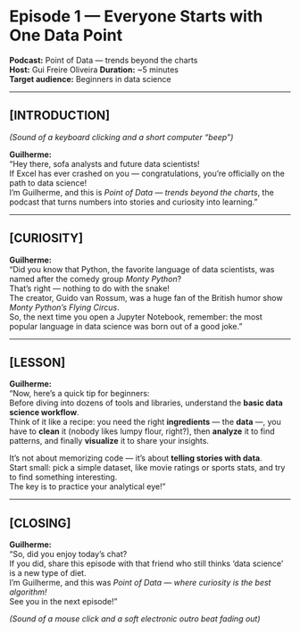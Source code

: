 # Episode 1 — Everyone Starts with One Data Point
**Podcast:** Point of Data — trends beyond the charts  
**Host:** Gui Freire Oliveira
**Duration:** ~5 minutes  
**Target audience:** Beginners in data science  

---

## [INTRODUCTION]
*(Sound of a keyboard clicking and a short computer “beep”)*  

**Guilherme:**  
“Hey there, sofa analysts and future data scientists!  
If Excel has ever crashed on you — congratulations, you’re officially on the path to data science!  
I’m Guilherme, and this is *Point of Data — trends beyond the charts*, the podcast that turns numbers into stories and curiosity into learning.”  

---

## [CURIOSITY]
**Guilherme:**  
“Did you know that Python, the favorite language of data scientists, was named after the comedy group *Monty Python*?  
That’s right — nothing to do with the snake!  
The creator, Guido van Rossum, was a huge fan of the British humor show *Monty Python’s Flying Circus*.  
So, the next time you open a Jupyter Notebook, remember: the most popular language in data science was born out of a good joke.”  

---

## [LESSON]
**Guilherme:**  
“Now, here’s a quick tip for beginners:  
Before diving into dozens of tools and libraries, understand the **basic data science workflow**.  
Think of it like a recipe: you need the right **ingredients** — the **data** —, you have to **clean** it (nobody likes lumpy flour, right?), then **analyze** it to find patterns, and finally **visualize** it to share your insights.  

It’s not about memorizing code — it’s about **telling stories with data**.  
Start small: pick a simple dataset, like movie ratings or sports stats, and try to find something interesting.  
The key is to practice your analytical eye!”  

---

## [CLOSING]
**Guilherme:**  
“So, did you enjoy today’s chat?  
If you did, share this episode with that friend who still thinks ‘data science’ is a new type of diet.  
I’m Guilherme, and this was *Point of Data — where curiosity is the best algorithm!*  
See you in the next episode!”  

*(Sound of a mouse click and a soft electronic outro beat fading out)*  
